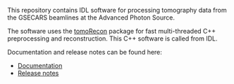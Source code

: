 This repository contains IDL software for processing tomography data from the GSECARS
beamlines at the Advanced Photon Source.

The software uses the [tomoRecon](https://github.com/CARS-UChicago/tomoRecon) package for fast 
multi-threaded C++ preprocessing and reconstruction.  This C++ software is called from IDL.

Documentation and release notes can be found here:
- [Documentation](cars-uchicago.github.io/IDL_Tomography)
- [Release notes](RELEASE.md)
